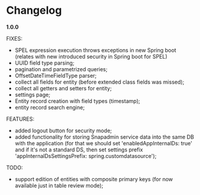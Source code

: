 # Changelog
**1.0.0**

FIXES:
- SPEL expression execution throws exceptions in new Spring boot (relates with new introduced security in Spring boot for SPEL)
- UUID field type parsing;
- pagination and parametrized queries;
- OffsetDateTimeFieldType parser;
- collect all fields for entity (before extended class fields was missed);
- collect all getters and setters for entity;
- settings page;
- Entity record creation with field types (timestamp); 
- entity record search engine;

FEATURES:
- added logout button for security mode;
- added functionality for storing Snapadmin service data into the same DB with the application (for that we should set 'enabledAppInternalDs: true' and if it's not a standard DS, then set settings prefix 'appInternalDsSettingsPrefix: spring.customdatasource');


TODO:
- support edition of entities with composite primary keys (for now available just in table review mode);